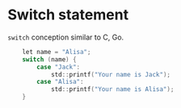 # Switch statement

`switch` conception similar to C, Go.

```go
    let name = "Alisa";
    switch (name) {
        case "Jack":
            std::printf("Your name is Jack");
        case "Alisa":
            std::printf("Your name is Alisa");
    }
```
